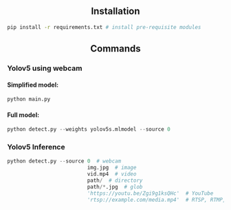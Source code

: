 ## <div align="center">Installation</div>
```bash
pip install -r requirements.txt # install pre-requisite modules
```


## <div align="center">Commands</div>

### Yolov5 using webcam

#### Simplified model: 
```python
python main.py
```
 
#### Full model:
```python
python detect.py --weights yolov5s.mlmodel --source 0 
```

### Yolov5 Inference
```python
python detect.py --source 0  # webcam
                          img.jpg  # image
                          vid.mp4  # video
                          path/  # directory
                          path/*.jpg  # glob
                          'https://youtu.be/Zgi9g1ksQHc'  # YouTube
                          'rtsp://example.com/media.mp4'  # RTSP, RTMP, HTTP stream
```
